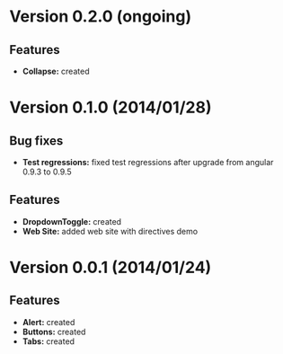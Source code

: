 # Version 0.2.0 (ongoing)

## Features

- **Collapse:** created
  

# Version 0.1.0 (2014/01/28)

## Bug fixes
- **Test regressions:** fixed test regressions after upgrade from angular 0.9.3 to 0.9.5
  
## Features

- **DropdownToggle:** created
- **Web Site:** added web site with directives demo
  
  
# Version 0.0.1 (2014/01/24)

## Features

- **Alert:** created
- **Buttons:** created 
- **Tabs:** created 

